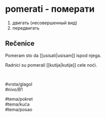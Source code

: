# pomerati - померати

1. двигать (несовершенный вид)  
2. передвигать

## Rečenice

Pomeram sto da [[usisati|usisam]] ispod njega.

Radnici su pomerali [[kutija|kutije]] cele noći.

<br>

#vrsta/glagol  
#nivo/B1  

#tema/pokret  
#tema/kuća  
#tema/posao  
